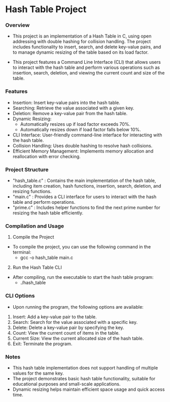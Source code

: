 # Hash Table Project
### Overview
- This project is an implementation of a Hash Table in C, using open addressing with double hashing for collision handling. The project includes functionality to insert, search, and delete key-value pairs, and to manage dynamic resizing of the table based on its load factor.

- This project features a Command Line Interface (CLI) that allows users to interact with the hash table and perform various operations such as insertion, search, deletion, and viewing the current count and size of the table.

### Features
- Insertion: Insert key-value pairs into the hash table.
- Searching: Retrieve the value associated with a given key.
- Deletion: Remove a key-value pair from the hash table.
- Dynamic Resizing:
  - Automatically resizes up if load factor exceeds 70%.
  - Automatically resizes down if load factor falls below 10%.
- CLI Interface: User-friendly command-line interface for interacting with the hash table.
- Collision Handling: Uses double hashing to resolve hash collisions.
- Efficient Memory Management: Implements memory allocation and reallocation with error checking.

### Project Structure
- "hash_table.c" : Contains the main implementation of the hash table, including item creation, hash functions, insertion, search, deletion, and resizing functions.
- "main.c" : Provides a CLI interface for users to interact with the hash table and perform operations.
- "prime.c" : Includes helper functions to find the next prime number for resizing the hash table efficiently.

### Compilation and Usage
1. Compile the Project
- To compile the project, you can use the following command in the terminal:
  - gcc -o hash_table main.c
2. Run the Hash Table CLI
- After compiling, run the executable to start the hash table program:
  - ./hash_table

### CLI Options
- Upon running the program, the following options are available:

1. Insert: Add a key-value pair to the table.
2. Search: Search for the value associated with a specific key.
3. Delete: Delete a key-value pair by specifying the key.
4. Count: View the current count of items in the table.
5. Current Size: View the current allocated size of the hash table.
6. Exit: Terminate the program.

### Notes
- This hash table implementation does not support handling of multiple values for the same key.
- The project demonstrates basic hash table functionality, suitable for educational purposes and small-scale applications.
- Dynamic resizing helps maintain efficient space usage and quick access time.
